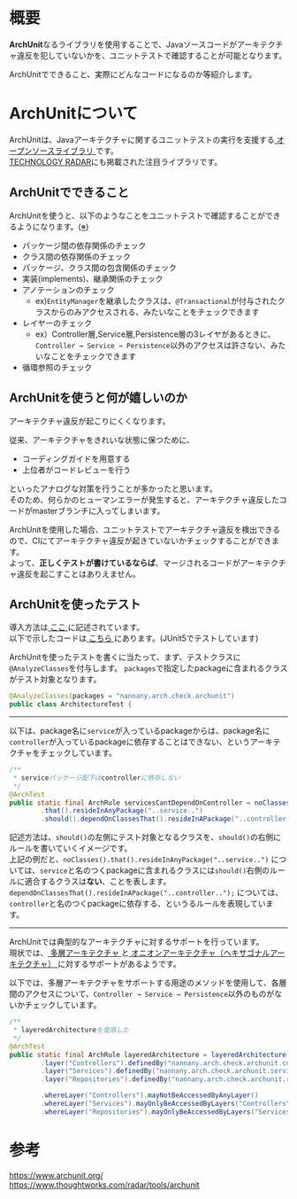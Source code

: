 # 概要

**ArchUnit**なるライブラリを使用することで、Javaソースコードがアーキテクチャ違反を犯していないかを、ユニットテストで確認することが可能となります。

ArchUnitでできること、実際にどんなコードになるのか等紹介します。

# ArchUnitについて

ArchUnitは、Javaアーキテクチャに関するユニットテストの実行を支援する[ オープンソースライブラリ ](https://github.com/TNG/ArchUnit)です。  
[TECHNOLOGY RADAR](https://www.thoughtworks.com/radar/tools/archunit)にも掲載された注目ライブラリです。

## ArchUnitでできること

ArchUnitを使うと、以下のようなことをユニットテストで確認することができるようになります。([※]( https://www.archunit.org/userguide/html/000_Index.html#_what_to_check ))

* パッケージ間の依存関係のチェック
* クラス間の依存関係のチェック
* パッケージ、クラス間の包含関係のチェック
* 実装(implements)、継承関係のチェック
* アノテーションのチェック
  * ex)`EntityManager`を継承したクラスは、`@Transactional`が付与されたクラスからのみアクセスされる、みたいなことをチェックできます
* レイヤーのチェック
  * ex）Controller層,Service層,Persistence層の3レイヤがあるときに、`Controller → Service → Persistence`以外のアクセスは許さない、みたいなことをチェックできます
* 循環参照のチェック

## ArchUnitを使うと何が嬉しいのか

アーキテクチャ違反が起こりにくくなります。

従来、アーキテクチャをきれいな状態に保つために、

* コーディングガイドを用意する
* 上位者がコードレビューを行う

といったアナログな対策を行うことが多かったと思います。   
そのため、何らかのヒューマンエラーが発生すると、アーキテクチャ違反したコードがmasterブランチに入ってしまいます。

ArchUnitを使用した場合、ユニットテストでアーキテクチャ違反を検出できるので、CIにてアーキテクチャ違反が起きていないかチェックすることができます。  
よって、**正しくテストが書けているならば**、マージされるコードがアーキテクチャ違反を起こすことはありえません。

## ArchUnitを使ったテスト

導入方法は[ ここ ]( https://www.archunit.org/userguide/html/000_Index.html#_installation )に記述されています。  
以下で示したコードは[ こちら ]( https://github.com/nannany/archUnit )にあります。(JUnit5でテストしています)

ArchUnitを使ったテストを書くに当たって、まず、テストクラスに`@AnalyzeClasses`を付与します。
`packages`で指定したpackageに含まれるクラスがテスト対象となります。

```java
@AnalyzeClasses(packages = "nannany.arch.check.archunit")
public class ArchitectureTest {
```

---

以下は、package名に`service`が入っているpackageからは、package名に`controller`が入っているpackageに依存することはできない、というアーキテクチャをチェックしています。

```java
/**
 * serviceパッケージ配下はcontrollerに依存しない
 */
@ArchTest
public static final ArchRule servicesCantDependOnController = noClasses()
        .that().resideInAnyPackage("..service..")
        .should().dependOnClassesThat().resideInAPackage("..controller..");
```

記述方法は、`should()`の左側にテスト対象となるクラスを、`should()`の右側にルールを書いていくイメージです。  
上記の例だと、`noClasses().that().resideInAnyPackage("..service..")` については、`service`と名のつくpackageに含まれるクラスには`should()`右側のルールに適合するクラスは**ない**、ことを表します。  
`dependOnClassesThat().resideInAPackage("..controller..");` については、`controller`と名のつくpackageに依存する、というるルールを表現しています。

---

ArchUnitでは典型的なアーキテクチャに対するサポートを行っています。  
現状では、[ 多層アーキテクチャ ](https://ja.wikipedia.org/wiki/%E5%A4%9A%E5%B1%A4%E3%82%A2%E3%83%BC%E3%82%AD%E3%83%86%E3%82%AF%E3%83%81%E3%83%A3)と[ オニオンアーキテクチャ（ヘキサゴナルアーキテクチャ） ](https://en.wikipedia.org/wiki/Hexagonal_architecture_(software))に対するサポートがあるようです。  

以下では、多層アーキテクチャをサポートする用途のメソッドを使用して、各層間のアクセスについて、`Controller → Service → Persistence`以外のものがないかチェックしています。

```java
/**
 * layeredArchitectureを使用した
 */
@ArchTest
public static final ArchRule layeredArchitecture = layeredArchitecture()
        .layer("Controllers").definedBy("nannany.arch.check.archunit.controller")
        .layer("Services").definedBy("nannany.arch.check.archunit.service")
        .layer("Repositories").definedBy("nannany.arch.check.archunit.repository")

        .whereLayer("Controllers").mayNotBeAccessedByAnyLayer()
        .whereLayer("Services").mayOnlyBeAccessedByLayers("Controllers")
        .whereLayer("Repositories").mayOnlyBeAccessedByLayers("Services");
```

# 参考

https://www.archunit.org/
https://www.thoughtworks.com/radar/tools/archunit